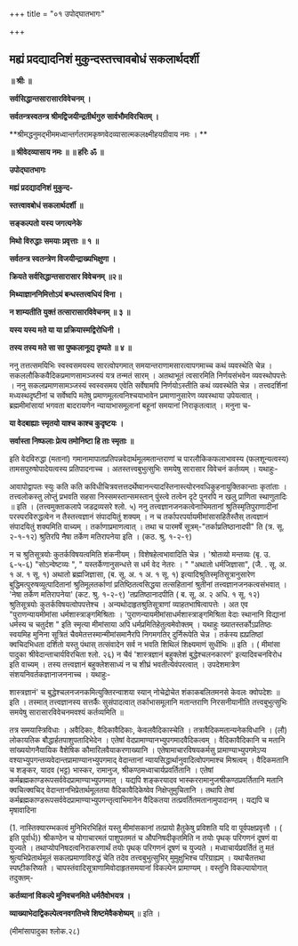 +++
title = "०१ उपोद्घातभागः"

+++


## मह्यं प्रदद्यादनिशं मुकुन्दस्तत्त्वावबोधं सकलार्थदर्शी

**॥ श्रीः ॥**

**सर्वसिद्धान्तसारासारविवेचनम् ।**

**सर्वतन्त्रस्वतन्त्र श्रीमद्विजयीन्द्रतीर्थगुरु सार्वभौमविरचितम् ।**

**श्रीमद्धनुमद्भीममध्वान्तर्गतरामकृष्णवेदव्यासात्मकलक्ष्मीहयग्रीवाय नमः । **

**॥ श्रीवेदव्यासाय नमः ॥ ॥ हरिः ॐ ॥**

**उपोद्घातभागः**

**मह्यं प्रदद्यादनिशं मुकुन्द-**

**स्तत्त्वावबोधं सकलार्थदर्शी ॥**

**सङ्कल्पतो यस्य जगत्यनेके**

**मिथो विरुद्धाः समयाः प्रवृत्ताः ॥ १ ॥**

**सर्वतन्त्र स्वतन्त्रेण विजयीन्द्राख्यभिक्षुणा ।**

**क्रियते सर्वसिद्धान्तसारासार विवेचनम् ॥२॥**

**मिथ्याज्ञाननिमित्तोऽयं बन्धस्तत्त्वधियं विना ।**

**न शाम्यतीति युक्तं तत्सारासारविवेचनम् ॥ ३ ॥**

**यस्य यस्य मते या या प्रक्रियास्मद्विरोधिनी ।**

**तस्य तस्य मते सा सा पुष्कलानूद्य दृष्यते ॥ ४ ॥**

ननु तत्तत्समयिभिः स्वस्वसमयस्य सारत्वोपगमात् समयान्तराणामसारत्वापगमाच्च कथं व्यवस्थेति चेन्न । सकललौकिकवैदिकप्रमाणसामञ्जस्यं यत्र तन्मतं सारम् । अतथाभूतं त्वसारमिति निर्णयसंभवेन व्यवस्थोपपत्तेः । ननु सकलप्रमाणसामञ्जस्यं स्वस्वसमय एवेति सर्वेषामपि निर्णयोऽस्तीति कथं व्यवस्थेति चेन्न । तत्त्वदर्शिनां मध्यस्थदृष्टीनां च सर्वेष्वपि मतेषु प्रमाणमूलत्वनिश्चयाभावेन प्रमाणानुसारेण व्यवस्थाया उपेयत्वात् । ब्रह्ममीमांसायां भगवता बादरायणेन न्यायाभासमूलानां बहूनां समयानां निराकृतत्वात् । मनुना च-

**या वेदबाह्याः स्मृतयो याश्च काश्च कुदृष्टयः ।**

**सर्वास्ता निष्फलाः प्रेत्य तमोनिष्टा हि ताः स्मृताः ॥**

इति वेदविरुद्धा (मतानां) गमानामापातप्रतिपन्नवेदार्थमूलमतान्तराणां च पारलौकिकफलाभावस्य (फलशून्यत्वस्य) तामसपुरुषोपादेयत्वस्य प्रतिपादनाच्च ।
अतस्तत्त्वबुभुत्सुभिः समयेषु सारासार विवेचनं कर्तव्यम् । यथाहुः-

आवापोद्वापतः स्युः कति कति कविधीचित्रवत्तत्तदर्थेष्वानन्त्यादस्तिनास्त्योरनवधिकुहनायुक्तिकान्ताः कृतांताः । तत्त्वलोकस्तु लोप्तुं प्रभवति सहसा निस्समस्तान्समस्तान् पुंस्त्वे तत्वेन दृटे पुनरपि न खलु प्राणिता स्थाणुतादिः ॥ इति । (तत्त्वमुक्ताकलापे जडद्रव्यसरे श्लो. ५) ननु तत्त्वज्ञानजनकत्वेनाभिमतानां श्रुतिस्मृतिपुराणादीनां परस्परविरुद्धत्वेन न तैस्तत्त्वज्ञानं संपादयितुं शक्यम् । न च तर्कापरपर्यायमीमांसासहितैस्तैस् तत्वज्ञानं संपादयितुं शक्यमिति वाच्यम् । तर्काणाप्रमाणत्वात् । तथा च पारमर्षे सूत्रम्-"तर्काप्रतिष्ठानादपी" ति (त्र. सू. २-१-१२) श्रुतिरपि नैषा तर्केण मतिरापनेया इति । (कठ. श्रु. १-२-९)

न च श्रुतिसूत्रयोः कुतर्कविषयत्वमिति शंकनीयम् । विशेषहेत्वभावादिति चेन्न । 'श्रोतव्यो मन्तव्यः (बृ. उ. ६-५-६) "सोऽन्वेष्टव्यः ", " यस्तर्केणानुसन्धत्ते स धर्म वेद नेतरः । " "अथातो धर्मजिज्ञासा", (जै. . सू. अ. १ अ. १ सू. १) अथातो ब्रह्मजिज्ञासा, (ब. सू. अ. १ अ. १ सू. १) इत्यादिश्रुतिस्मृतिसूत्रानुसारेण बुद्धिमत्पुरुषव्युत्पादितानां श्रुतिमूलतर्काणां प्रतिष्ठितत्वसिद्धया तत्सहितानां श्रुतीनां तत्त्वज्ञानजनकत्वसंभवात् । 'नेषा तर्केण मतिरापनेया' (कट. श्रु. १-२-९) 'तप्रतिष्ठानादपीति ( ब. सू. अ. २ अधि. १ सू. १२) श्रुतिसूत्रयोः कुतर्कविषयत्वोपपत्तेश्च । अन्यथोदाहृतश्रुतिसूत्राणां व्याहतभाषित्वापत्तेः । अत एव "पुराणन्यायमीमांसा धर्मशास्त्राङ्गमिश्रिताः । 'पुराणन्यायमीमांसाधर्मशास्त्राङ्गमिश्रिता वेदाः स्थानानि विद्यानां धर्मस्य च चतुर्दश " इति स्मृत्या मीमांसाया अपि धर्मप्रमितिहेतुत्वमेवोक्तम् । यथाहुः ख्यातस्तर्कोऽप्रतिष्ठः स्वयमिह मुनिना सूत्रितं चैवमेतत्तस्मान्मीमांसमानैरपि निगमगतिर् दुर्निरूपेति चेन्न । तर्कस्य ह्यप्रतिष्ठां क्वचिदभिधता दर्शितो यस्तु पंथास् तत्संवादेन सर्व न भवति शिथिलं शिक्ष्यमाणं सुधीभिः ॥ इति । ( मीमांसा पादुका श्रीवेदान्ताचार्यविरचिता श्लो. २६) न चैवं 'शास्त्रज्ञानं बहुक्लेशं बुद्धेश्चलनकारणं' इत्यादिवचनविरोध इति वाच्यम् । तस्य तत्त्वज्ञानं बहुक्लेशसाध्यं न च शीघ्रं भवतीत्येवंपरत्वात् । उपदेशमात्रेण संशयनिवर्तकज्ञानाजननाच्च । यथाहुः-

शास्त्रज्ञानं' च बुद्धेश्चलनजनकमित्युक्तिरन्वाशया स्यान् नोचेद्रोचेत शंकाकबलितमनसे केवलः क्वोपदेशः ॥ इति । तस्मात् तत्त्वज्ञानस्य सत्तर्कैः सुसंपादत्वात् तर्काभासमूलानि मतान्तराणि निरसनीयानीति तत्त्वबुभुत्सुभिः समयेषु सारासारविवेचनमवश्यं कर्तव्यमिति ॥

तत्र समयास्त्रिविधाः । अवैदिकाः, वैदिकावैदिकाः, केवलवैदिकास्चेति । तत्रावैदिकमतान्यनेकविधानि । (लौ) लोकायतिक बौद्धार्हतपाशुपतादिभेदेन ।
एतेषां वेदप्रामाण्यानभ्युपगमादवैदिकत्वम् । वैदिकावैदिकानि च मतानि सांख्ययोगनैयायिक वैशेषिक कौमारिलवैयाकरणाख्यानि । एतेषामाचारविषयकर्मसु प्रामाण्याभ्युपगमेऽप्य वश्याभ्युपगन्तव्यवेदान्तप्रामाण्यानभ्युपगमाद् वेदान्तानां न्यायसिद्धार्थानुवादित्वोपगमाश्च मिश्रत्वम् । वैदिकमतानि च शङ्कर, यादव (भट्ट) भास्कर, रामानुज, श्रीकण्ठमध्वाचार्यप्रवर्तितानि । एतेषां कर्मब्रह्मकाण्डरूपसर्ववेदप्रामाण्याभ्युपगमात् । यद्यपि शङ्करयादव भास्कररामानुजश्रीकण्ठप्रवर्तितानि मतानि क्वचित्क्वचिद् वेदान्तानभिप्रेतार्थमूलतया वैदिकावैदिकेष्वेव निक्षेप्तुमुचितानि । तथापि तेषां कर्मब्रह्मकाण्डरूपसर्ववेदप्रामाण्याभ्युपगन्तृत्वाभिमानेन वैदिकतया तत्प्रवर्तितमतानामुपादानम् । यद्यपि च मृषावादिना

(1. नास्तिक्यारम्भकत्वं मुनिभिरभिहितं यस्तु मीमांसकानां तत्प्रायो हैतुकेषु प्रविशति यदि वा पूर्वपक्षप्रवृत्तौ । ( इति पूर्वार्ध)) श्रीकण्ठेन च योगाचारमतं पाशुपतमतं च औपनिषदीकृतमिति न तयोः पृथक् परिगणनं दूषणं वा युज्यते । तथाप्योपनिषदत्वनिराकरणार्थं तयोः पृथक् परिगणनं दूषणं च युज्यते । मध्वाचार्यप्रवर्तितं तु मतं श्रुत्यभिप्रेतार्थमूलं सकलप्रमाणाविरुद्धं चेति तदेव तत्त्वबुभुत्सुभिर् मुमुक्षुभिश्च परिग्राह्यम् । यथाचैतत्तथा स्पष्टीकरिष्यते । चापस्तंवादिसूत्राणामिवोदाहृतसमयानां विकल्पेन प्रामाण्यम् । वस्तुनि विकल्पायोगात् तदुक्तम्-

**कर्तव्यानां विकल्पे मुनिवचनमिते धर्मतैवोभयत्र ।**

**व्याख्याभेदाद्विकल्पेत्वनवगतिभवे शिष्टमेवैकशेष्यम्** ॥ इति ।

(मीमांसापादुका श्लोक.२८)

